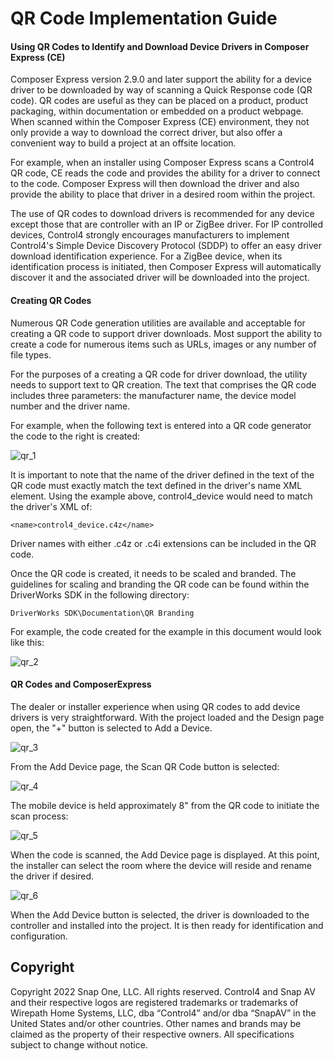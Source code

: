 [copyright]: # (Copyright 2020 Wirepath Home Systems, LLC. All rights reserved.)

#  QR Code Implementation Guide


#### Using QR Codes to Identify and Download Device Drivers in Composer Express (CE)

Composer Express version 2.9.0 and later support the ability for a device driver to be downloaded by way of scanning a Quick Response code (QR code). QR codes are useful as they can be placed on a product, product packaging, within documentation or embedded on a product webpage.  When scanned within the Composer Express (CE) environment, they not only provide a way to download the correct driver, but also offer a convenient way to build a project at an offsite location.

For example, when an installer using Composer Express scans a Control4 QR code, CE reads the code and provides the ability for a driver to connect to the code. Composer Express will then download the driver and also provide the ability to place that driver in a desired room within the project.

The use of QR codes to download drivers is recommended for any device except those that are controller with an IP or ZigBee driver. For IP controlled devices, Control4 strongly encourages manufacturers to implement Control4's Simple Device Discovery Protocol (SDDP) to offer an easy driver download identification experience. For a ZigBee device, when its identification process is initiated, then Composer Express will automatically discover it and the associated driver will be downloaded into the project.


#### Creating QR Codes
Numerous QR Code generation utilities are available and acceptable for creating a QR code to support driver downloads.  Most support the ability to create a code for numerous items such as URLs, images or any number of file types.

For the purposes of a creating a QR code for driver download, the utility needs to support text to QR creation. The text that comprises the QR code includes three parameters: the manufacturer name, the device model number and the driver name.

For example, when the following text is entered into a QR code generator the code to the right is created:

![qr_1]


It is important to note that the name of the driver defined in the text of the QR code must exactly match the text defined in the driver's name XML element. Using the example above, control4_device would need to match the driver's XML of:

`<name>control4_device.c4z</name>`

Driver names with either .c4z or .c4i extensions can be included in the QR code.

Once the QR code is created, it needs to be scaled and branded. The guidelines for scaling and branding the QR code can be found within the DriverWorks SDK in the following directory:

`DriverWorks SDK\Documentation\QR Branding`

For example, the code created for the example in this document would look like this:

![qr_2]


#### QR Codes and ComposerExpress
The dealer or installer experience when using QR codes to add device drivers is very straightforward. With the project loaded and the Design page open, the "+" button is selected to Add a Device.

![qr_3]

From the Add Device page, the Scan QR Code button is selected:

![qr_4]

The mobile device is held approximately 8" from the QR code to initiate the scan process:

![qr_5]

When the code is scanned, the Add Device page is displayed. At this point, the installer can select the room where the device will reside and rename the driver if desired.

![qr_6]

When the Add Device button is selected, the driver is downloaded to the controller and installed into the project. It is then ready for identification and configuration.



## Copyright
Copyright 2022 Snap One, LLC. All rights reserved. Control4 and Snap AV and their respective logos are registered trademarks or trademarks of Wirepath Home Systems, LLC, dba “Control4” and/or dba “SnapAV” in the United States and/or other countries. Other names and brands may be claimed as the property of their respective owners. All specifications subject to change without notice.


[qr_1]:https://github.com/snap-one/docs-driverworks/raw/media/images/qr_1.png
[qr_2]:https://github.com/snap-one/docs-driverworks/raw/media/images/qr_2.png
[qr_3]:https://github.com/snap-one/docs-driverworks/raw/media/images/qr_3.png
[qr_4]:https://github.com/snap-one/docs-driverworks/raw/media/images/qr_4.png
[qr_5]:https://github.com/snap-one/docs-driverworks/raw/media/images/qr_5.png
[qr_6]:https://github.com/snap-one/docs-driverworks/raw/media/images/qr_6.png
